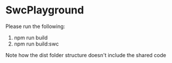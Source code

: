 # SwcPlayground

Please run the following:

1. npm run build
2. npm run build:swc

Note how the dist folder structure doesn't include the shared code
